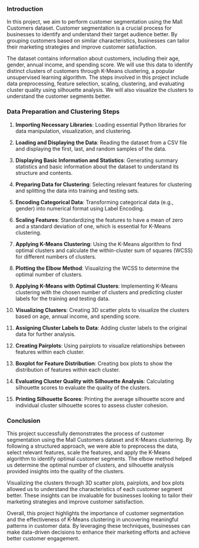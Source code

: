 

### Introduction

In this project, we aim to perform customer segmentation using the Mall Customers dataset. Customer segmentation is a crucial process for businesses to identify and understand their target audience better. By grouping customers based on similar characteristics, businesses can tailor their marketing strategies and improve customer satisfaction.

The dataset contains information about customers, including their age, gender, annual income, and spending score. We will use this data to identify distinct clusters of customers through K-Means clustering, a popular unsupervised learning algorithm. The steps involved in this project include data preprocessing, feature selection, scaling, clustering, and evaluating cluster quality using silhouette analysis. We will also visualize the clusters to understand the customer segments better.

### Data Preparation and Clustering Steps

1. **Importing Necessary Libraries**: Loading essential Python libraries for data manipulation, visualization, and clustering.

2. **Loading and Displaying the Data**: Reading the dataset from a CSV file and displaying the first, last, and random samples of the data.

3. **Displaying Basic Information and Statistics**: Generating summary statistics and basic information about the dataset to understand its structure and contents.

4. **Preparing Data for Clustering**: Selecting relevant features for clustering and splitting the data into training and testing sets.

5. **Encoding Categorical Data**: Transforming categorical data (e.g., gender) into numerical format using Label Encoding.

6. **Scaling Features**: Standardizing the features to have a mean of zero and a standard deviation of one, which is essential for K-Means clustering.

7. **Applying K-Means Clustering**: Using the K-Means algorithm to find optimal clusters and calculate the within-cluster sum of squares (WCSS) for different numbers of clusters.

8. **Plotting the Elbow Method**: Visualizing the WCSS to determine the optimal number of clusters.

9. **Applying K-Means with Optimal Clusters**: Implementing K-Means clustering with the chosen number of clusters and predicting cluster labels for the training and testing data.

10. **Visualizing Clusters**: Creating 3D scatter plots to visualize the clusters based on age, annual income, and spending score.

11. **Assigning Cluster Labels to Data**: Adding cluster labels to the original data for further analysis.

12. **Creating Pairplots**: Using pairplots to visualize relationships between features within each cluster.

13. **Boxplot for Feature Distribution**: Creating box plots to show the distribution of features within each cluster.

14. **Evaluating Cluster Quality with Silhouette Analysis**: Calculating silhouette scores to evaluate the quality of the clusters.

15. **Printing Silhouette Scores**: Printing the average silhouette score and individual cluster silhouette scores to assess cluster cohesion.

### Conclusion

This project successfully demonstrates the process of customer segmentation using the Mall Customers dataset and K-Means clustering. By following a structured approach, we were able to preprocess the data, select relevant features, scale the features, and apply the K-Means algorithm to identify optimal customer segments. The elbow method helped us determine the optimal number of clusters, and silhouette analysis provided insights into the quality of the clusters.

Visualizing the clusters through 3D scatter plots, pairplots, and box plots allowed us to understand the characteristics of each customer segment better. These insights can be invaluable for businesses looking to tailor their marketing strategies and improve customer satisfaction.

Overall, this project highlights the importance of customer segmentation and the effectiveness of K-Means clustering in uncovering meaningful patterns in customer data. By leveraging these techniques, businesses can make data-driven decisions to enhance their marketing efforts and achieve better customer engagement.

